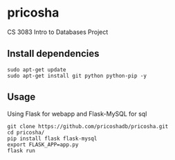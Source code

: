 # pricosha
CS 3083 Intro to Databases Project

## Install dependencies
```
sudo apt-get update
sudo apt-get install git python python-pip -y
```

## Usage
Using Flask for webapp and Flask-MySQL for sql
```
git clone https://github.com/pricoshadb/pricosha.git
cd pricosha/
pip install flask flask-mysql
export FLASK_APP=app.py
flask run
```
